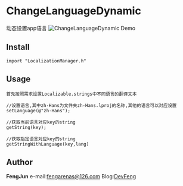 # ChangeLanguageDynamic
动态设置app语言
![ChangeLanguageDynamic Demo](http://7xljbp.com1.z0.glb.clouddn.com/changeLanguageDynamic.gif)
## Install

```
import "LocalizationManager.h"
```

## Usage

```
首先按照需求设置Localizable.strings中不同语言的翻译文本

//设置语言,其中zh-Hans为文件夹zh-Hans.lproj的名称,其他的语言可以对应设置
setLanguage(@"zh-Hans");

//获取当前语言对应key的string
getString(key);

//获取指定语言对应key的string
getStringWithLanguage(key,lang)

```

## Author
**FengJun** e-mail:<fengarenas@126.com> Blog:[DevFeng](http://devfeng.com/)
